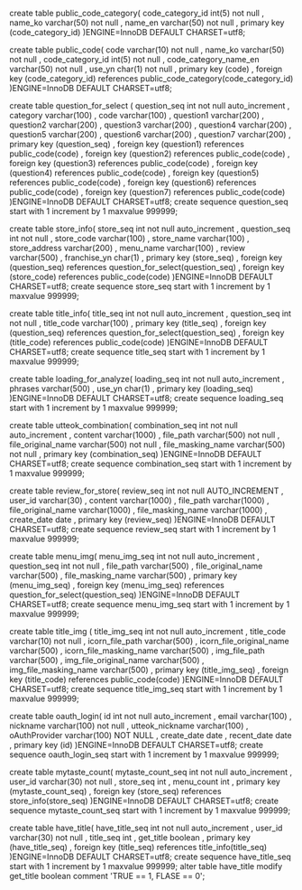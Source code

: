 
create table public_code_category(
code_category_id int(5) not null
, name_ko varchar(50) not null
, name_en varchar(50) not null
, primary key (code_category_id)
)ENGINE=InnoDB DEFAULT CHARSET=utf8;

create table public_code(
code varchar(10) not null
, name_ko varchar(50) not null
, code_category_id int(5) not null
, code_category_name_en varchar(50) not null
, use_yn char(1) not null
, primary key (code)
, foreign key (code_category_id) references public_code_category(code_category_id)
)ENGINE=InnoDB DEFAULT CHARSET=utf8;

create table question_for_select (
question_seq int not null auto_increment
, category varchar(100)
, code varchar(100)
, question1 varchar(200)
, question2 varchar(200)
, question3 varchar(200)
, question4 varchar(200)
, question5 varchar(200)
, question6 varchar(200)
, question7 varchar(200)
, primary key (question_seq)
, foreign key (question1) references public_code(code)
, foreign key (question2) references public_code(code)
, foreign key (question3) references public_code(code)
, foreign key (question4) references public_code(code)
, foreign key (question5) references public_code(code)
, foreign key (question6) references public_code(code)
, foreign key (question7) references public_code(code)
)ENGINE=InnoDB DEFAULT CHARSET=utf8;
create sequence question_seq start with 1 increment by 1 maxvalue 999999;

create table store_info(
store_seq int not null auto_increment
, question_seq int not null
, store_code varchar(100)
, store_name varchar(100)
, store_address varchar(200)
, menu_name varchar(100)
, review varchar(500)
, franchise_yn char(1)
, primary key (store_seq)
, foreign key (question_seq) references question_for_select(question_seq)
, foreign key (store_code) references public_code(code)
)ENGINE=InnoDB DEFAULT CHARSET=utf8;
create sequence store_seq start with 1 increment by 1 maxvalue 999999;

create table title_info(
title_seq int not null auto_increment
, question_seq int not null
, title_code varchar(100)
, primary key (title_seq)
, foreign key (question_seq) references question_for_select(question_seq)
, foreign key (title_code) references public_code(code)
)ENGINE=InnoDB DEFAULT CHARSET=utf8;
create sequence title_seq start with 1 increment by 1 maxvalue 999999;

create table loading_for_analyze(
loading_seq int not null auto_increment
, phrases varchar(500)
, use_yn char(1)
, primary key (loading_seq)
)ENGINE=InnoDB DEFAULT CHARSET=utf8;
create sequence loading_seq start with 1 increment by 1 maxvalue 999999;

create table utteok_combination(
combination_seq int not null auto_increment
, content varchar(1000)
, file_path varchar(500) not null
, file_original_name varchar(500) not null
, file_masking_name varchar(500) not null
, primary key (combination_seq)
)ENGINE=InnoDB DEFAULT CHARSET=utf8;
create sequence combination_seq start with 1 increment by 1 maxvalue 999999;

create table review_for_store(
review_seq int not null AUTO_INCREMENT
, user_id varchar(30)
, content varchar(1000)
, file_path varchar(1000)
, file_original_name varchar(1000)
, file_masking_name varchar(1000)
, create_date date
, primary key (review_seq)
)ENGINE=InnoDB DEFAULT CHARSET=utf8;
create sequence review_seq start with 1 increment by 1 maxvalue 999999;

create table menu_img(
menu_img_seq int not null auto_increment
, question_seq int not null
, file_path varchar(500)
, file_original_name varchar(500)
, file_masking_name varchar(500)
, primary key (menu_img_seq)
, foreign key (menu_img_seq) references question_for_select(question_seq)
)ENGINE=InnoDB DEFAULT CHARSET=utf8;
create sequence menu_img_seq start with 1 increment by 1 maxvalue 999999;

create table title_img (
title_img_seq int not null auto_increment
, title_code varchar(10) not null
, icorn_file_path varchar(500)
, icorn_file_original_name varchar(500)
, icorn_file_masking_name varchar(500)
, img_file_path varchar(500)
, img_file_original_name varchar(500)
, img_file_masking_name varchar(500)
, primary key (title_img_seq)
, foreign key (title_code) references public_code(code)
)ENGINE=InnoDB DEFAULT CHARSET=utf8;
create sequence title_img_seq start with 1 increment by 1 maxvalue 999999;

create table oauth_login(
id int not null auto_increment
, email varchar(100)
, nickname varchar(100) not null
, utteok_nickname varchar(100)
, oAuthProvider varchar(100) NOT NULL
, create_date date
, recent_date date
, primary key (id)
)ENGINE=InnoDB DEFAULT CHARSET=utf8;
create sequence oauth_login_seq start with 1 increment by 1 maxvalue 999999;

create table mytaste_count(
mytaste_count_seq int not null auto_increment
, user_id varchar(30) not null
, store_seq int
, menu_count int
, primary key (mytaste_count_seq)
, foreign key (store_seq) references store_info(store_seq)
)ENGINE=InnoDB DEFAULT CHARSET=utf8;
create sequence mytaste_count_seq start with 1 increment by 1 maxvalue 999999;

create table have_title(
have_title_seq int not null auto_increment
, user_id varchar(30) not null
, title_seq int
, get_title boolean
, primary key (have_title_seq)
, foreign key (title_seq) references title_info(title_seq)
)ENGINE=InnoDB DEFAULT CHARSET=utf8;
create sequence have_title_seq start with 1 increment by 1 maxvalue 999999;
alter table have_title modify get_title boolean comment 'TRUE == 1, FLASE == 0';